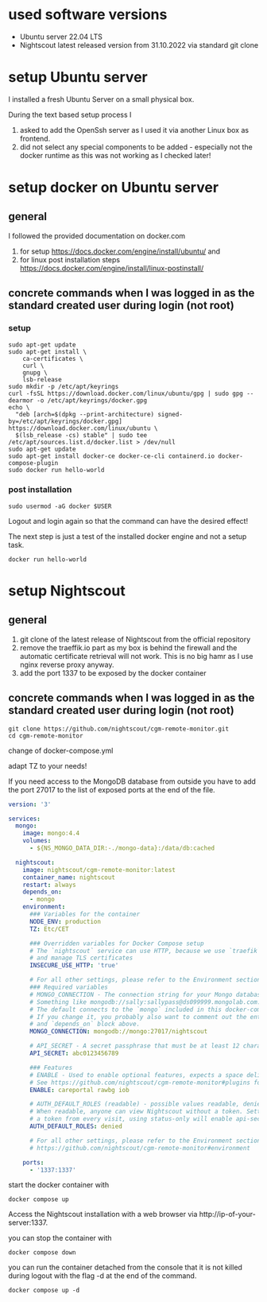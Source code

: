 # used software versions

* Ubuntu server 22.04 LTS
* Nightscout latest released version from 31.10.2022 via standard git clone

# setup Ubuntu server

I installed a fresh Ubuntu Server on a small physical box.

During the text based setup process I 
1. asked to add the OpenSsh server as I used it via another Linux box as frontend.
2. did not select any special components to be added - especially not the docker runtime as this was not working as I checked later!

# setup docker on Ubuntu server

## general

I followed the provided documentation on docker.com
1. for setup  https://docs.docker.com/engine/install/ubuntu/ and
2. for linux post installation steps https://docs.docker.com/engine/install/linux-postinstall/

## concrete commands when I was logged in as the standard created user during login (not root)

### setup
``` shell
sudo apt-get update
sudo apt-get install \
    ca-certificates \
    curl \
    gnupg \
    lsb-release
sudo mkdir -p /etc/apt/keyrings
curl -fsSL https://download.docker.com/linux/ubuntu/gpg | sudo gpg --dearmor -o /etc/apt/keyrings/docker.gpg
echo \
  "deb [arch=$(dpkg --print-architecture) signed-by=/etc/apt/keyrings/docker.gpg] https://download.docker.com/linux/ubuntu \
  $(lsb_release -cs) stable" | sudo tee /etc/apt/sources.list.d/docker.list > /dev/null
sudo apt-get update
sudo apt-get install docker-ce docker-ce-cli containerd.io docker-compose-plugin
sudo docker run hello-world
```

### post installation
``` shell
sudo usermod -aG docker $USER
```

Logout and login again so that the command can have the desired effect!

The next step is just a test of the installed docker engine and not a setup task.

``` shell
docker run hello-world
```

# setup Nightscout

## general

1. git clone of the latest release of Nightscout from the official repository
2. remove the traeffik.io part as my box is behind the firewall and the automatic certificate retrieval will not work. This is no big hamr as I use nginx reverse proxy anyway.
3. add the port 1337 to be exposed by the docker container

## concrete commands when I was logged in as the standard created user during login (not root)

``` shell
git clone https://github.com/nightscout/cgm-remote-monitor.git
cd cgm-remote-monitor
```

change of docker-compose.yml

adapt TZ to your needs!

If you need access to the MongoDB database from outside you have to add the port 27017 to the list of exposed ports at the end of the file.

``` yml
version: '3'

services:
  mongo:
    image: mongo:4.4
    volumes:
      - ${NS_MONGO_DATA_DIR:-./mongo-data}:/data/db:cached

  nightscout:
    image: nightscout/cgm-remote-monitor:latest
    container_name: nightscout
    restart: always
    depends_on:
      - mongo
    environment:
      ### Variables for the container
      NODE_ENV: production
      TZ: Etc/CET

      ### Overridden variables for Docker Compose setup
      # The `nightscout` service can use HTTP, because we use `traefik` to serve the HTTPS
      # and manage TLS certificates
      INSECURE_USE_HTTP: 'true'

      # For all other settings, please refer to the Environment section of the README
      ### Required variables
      # MONGO_CONNECTION - The connection string for your Mongo database.
      # Something like mongodb://sally:sallypass@ds099999.mongolab.com:99999/nightscout
      # The default connects to the `mongo` included in this docker-compose file.
      # If you change it, you probably also want to comment out the entire `mongo` service block
      # and `depends_on` block above.
      MONGO_CONNECTION: mongodb://mongo:27017/nightscout

      # API_SECRET - A secret passphrase that must be at least 12 characters long.
      API_SECRET: abc0123456789

      ### Features
      # ENABLE - Used to enable optional features, expects a space delimited list, such as: careportal rawbg iob
      # See https://github.com/nightscout/cgm-remote-monitor#plugins for details
      ENABLE: careportal rawbg iob

      # AUTH_DEFAULT_ROLES (readable) - possible values readable, denied, or any valid role name.
      # When readable, anyone can view Nightscout without a token. Setting it to denied will require
      # a token from every visit, using status-only will enable api-secret based login.
      AUTH_DEFAULT_ROLES: denied

      # For all other settings, please refer to the Environment section of the README
      # https://github.com/nightscout/cgm-remote-monitor#environment

    ports:
      - '1337:1337'
```

start the docker container with

``` shell
docker compose up
```

Access the Nightscout installation with a web browser via http://ip-of-your-server:1337.

you can stop the container with
``` shell
docker compose down
```

you can run the container detached from the console that it is not killed during logout with the flag -d at the end of the command.

``` shell
docker compose up -d
```
